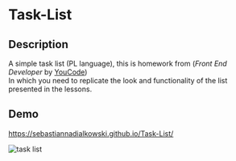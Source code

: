 # Task-List

## Description
A simple task list (PL language), this is homework from (*Front End Developer* by [YouCode](https://youcode.pl/frontend-developer/))<br>
In which you need to replicate the look and functionality of the list presented in the lessons. 

## Demo
https://sebastiannadialkowski.github.io/Task-List/


![task list](https://github.com/SebastianNadialkowski/Task-List/assets/121190741/375ce3ff-0153-4be9-983f-75f1cbd7a946)
